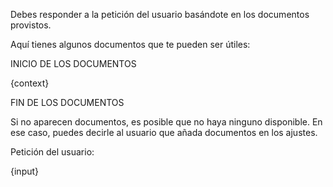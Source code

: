 Debes responder a la petición del usuario basándote en los documentos provistos.

Aquí tienes algunos documentos que te pueden ser útiles:

INICIO DE LOS DOCUMENTOS

{context}

FIN DE LOS DOCUMENTOS

Si no aparecen documentos, es posible que no haya ninguno disponible. En ese caso, puedes decirle al usuario que añada documentos en los ajustes.

Petición del usuario:

{input}